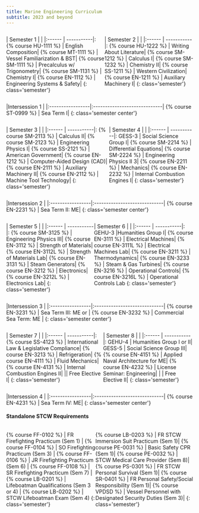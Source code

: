```yaml
---
title: Marine Engineering Curriculum
subtitle: 2023 and beyond
---
```


<div style='display:flex;' markdown=1>

| Semester 1  | |
|:------ | -----------|:
{% course HU-1111 %} |  English Composition|
{% course MT-1111 %} |  Vessel Familiarization & BST|
{% course SM-1111 %} |  Precalculus w/ Trigonometry|
{% course SM-1131 %} |  Chemistry I|
{% course EN-1112 %} |  Engineering Systems & Safety|
{: class='semester'}


| Semester 2 | |
|:------ | -----------|:
{% course HU-1222 %} |  Writing About Literature|
{% course SM-1212 %} |  Calculus I|
{% course SM-1232 %} |  Chemistry II|
{% course SS-1211 %} |  Western Civilization|
{% course EN-1211 %} |  Auxiliary Machinery I|
{: class='semester'}

</div>

|Intersession 1 |
|:-----------------|:-----------------------------|
{% course ST-0999 %} |  Sea Term I|
{: class='semester center'}

<div style='display:flex;' markdown=1>

| Semester 3 | |
|:------ | -----------|:
{% course SM-2113 %} |  Calculus II|
{% course SM-2123 %} |  Engineering Physics I|
{% course SS-2121 %} |  American Government|
{% course EN-1212 %} |  Computer-Aided Design (CAD)|
{% course EN-2111 %} |  Auxiliary Machinery II|
{% course EN-2112 %} |  Machine Tool Technology|
{: class='semester'}

| Semester 4 | |
|:------ | -----------|:
GESS-3 | Social Science Group I|
{% course SM-2214 %} |  Differential Equations|
{% course SM-2224 %} |  Engineering Physics II 3|
{% course EN-2211 %} |  Mechanics|
{% course EN-2232 %} |  Internal Combustion Engines I|
{: class='semester'}

</div>

|Intersession 2 |
|:-----------------|:-----------------------------|
{% course EN-2231 %} |  Sea Term II: ME|
{: class='semester center'}

<div style='display:flex;' markdown=1>

| Semester 5 | |
|:------ | -----------|:
{% course SM-3125 %} |  Engineering Physics III|
{% course EN-3112 %} |  Strength of Materials|
{% course EN-3112L %} |  Strength of Materials Lab|
{% course EN-3131 %} |  Steam Generators|
{% course EN-3212 %} |  Electronics|
{% course EN-3212L %} |  Electronics Lab|
{: class='semester'}


| Semester 6 | |
|:------ | -----------|:
GEHU-3  |Humanities Group I|
{% course EN-3111 %} |  Electrical Machines|
{% course EN-3111L %} |  Electrical Machines Lab|
{% course EN-3211 %} |  Thermodynamics|
{% course EN-3233 %} |  Steam & Gas Turbines|
{% course EN-3216 %} |  Operational Controls|
{% course EN-3216L %} |  Operational Controls Lab
{: class='semester'}

</div>


|Intersession 3 |
|:-----------------|:-----------------------------|
{% course EN-3231 %} |  Sea Term III: ME or |
{% course EN-3232 %} |  Commercial Sea Term: ME |
{: class='semester center'}

<div style='display:flex;' markdown=1>

| Semester 7 | |
|:------ | -----------|:
{% course SS-4123 %} |  International Law & Legislative Compliance|
{% course EN-3213 %} |  Refrigeration|
{% course EN-4111 %} |  Fluid Mechanics|
{% course EN-4131 %} |  Internal Combustion Engines II|
|| Free Elective I|
{: class='semester'}


| Semester 8 | |
|:------ | -----------|:
GEHU-4 | Humanities Group I or II|
GESS-5 | Social Science Group III|
{% course EN-4151 %} |  Applied Naval Architecture for ME|
{% course EN-4232 %} |  License Seminar: Engineering|
| | Free Elective II|
{: class='semester'}

</div>

|Intersession 4 |
|:-----------------|:-----------------------------|
{% course EN-4231 %} |  Sea Term IV: ME|
{: class='semester center'}



####  Standalone STCW Requirements

<div style='display:flex;' markdown=1>

{% course FF-0102 %} |  FR Firefighting Practicum (Sem 1) | 
{% course FF-0104 %} |  SO Firefighting Practicum (Sem 3) |
{% course FF-0106 %} |  JR Firefighting Practicum (Sem 6) |
{% course FF-0108 %} |  SR Firefighting Practicum (Sem 7) |
{% course LB-0201 %} |  Lifeboatman Qualifications (Sem 3 or 4) |
{% course LB-0202 %} |  STCW Lifeboatman Exam (Sem 4)
{: class='semester'}

{% course LB-0203 %}  |  FR STCW Immersion Suit Practicum (Sem 1)|
{% course PE-0031 %}  |  Basic Safety CPR (Sem 1)|
{% course PE-0032 %}  |  STCW Medical Care Provider (Sem 8)|
{% course PS-0301 %}  |  FR STCW Personal Survival (Sem 1)|
{% course SR-0401 %}  |  FR Personal Safety/Social Responsibility   (Sem 1)|
{% course VPDSD %}  |  Vessel Personnel with Designated Security Duties  (Sem 3)|
{: class='semester'}

</div>
